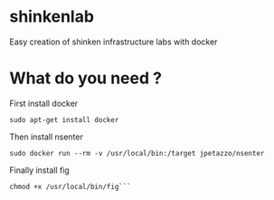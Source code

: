 shinkenlab
==========

Easy creation of shinken infrastructure labs with docker

What do you need ?
==================

First install docker 

  ```sudo apt-get install docker```
  
Then install nsenter

  ```sudo docker run --rm -v /usr/local/bin:/target jpetazzo/nsenter```
  
Finally install fig

  ```curl -L https://github.com/docker/fig/releases/download/0.5.2/linux > /usr/local/bin/fig
  chmod +x /usr/local/bin/fig```


